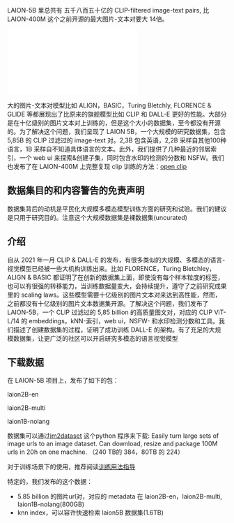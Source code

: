 LAION-5B 里总共有 五千八百五十亿的 CLIP-filtered image-text pairs, 比 LAION-400M 这个之前开源的最大图片-文本对要大 14倍。

![](imgs/laion-5b.md)

大的图片-文本对模型比如 ALIGN，BASIC，Turing Bletchly, FLORENCE & GLIDE 等都展现出了比原来的旗舰模型比如 CLIP 和 DALL-E 更好的性能。大部分是在十亿级别的图片文本对上训练的，但是这个大小的数据集，至今都没有开源的。为了解决这个问题，我们呈现了 LAION 5B，一个大规模的研究数据集，包含 5,85B 的 CLIP 过滤过的 image-text 对。2,3B 包含英语，2,2B 采样自其他100种语言，1B 采样自不知道具体语言的文本。此外，我们提供了几种最近的邻居索引，一个 web ui 来探索&创建子集，同时包含水印的检测的分数和 NSFW。我们也发布了在 LAION-400M 上完整复现 clip 训练的方法：[open clip](https://github.com/mlfoundations/open_clip)

## 数据集目的和内容警告的免责声明
数据集背后的动机是平民化大规模多模态模型训练方面的研究和试验。我们的建议是只用于研究目的。注意这个大规模数据集是裸数据集(uncurated)

## 介绍
自从 2021 年一月 CLIP & DALL-E 的发布，有很多类似的大规模、多模态的语言-视觉模型已经被一些大机构训练出来。比如 FLORENCE，Turing Bletchley，ALIGN & BASIC 都证明了在创新的数据集上面，即使没有每个样本粒度的标签，也可以有很强的转移能力，当训练数据量变大，会持续提升，遵守了之前研究成果里的 scaling laws。这些模型需要十亿级别的图片文本对来达到高性能，然而，之前都没有十亿级别的图片文本数据集开源。了解决这个问题，我们发布了 LAION-5B，一个 CLIP 过滤过的 5,85 billion 的高质量图文对，对应的 CLIP ViT-L/14 的 embeddings，kNN-索引，web ui，NSFW- 和水印检测分数和工具。我们描述了创建数据集的过程，证明了成功训练 DALL-E 的架构。有了充足的大规模数据集，让更广泛的社区可以开启研究多模态的语言视觉模型

## 下载数据
在 LAION-5B 项目上，发布了如下的包：

laion2B-en

laion2B-multi

laion1B-nolang

数据集可以通过[im2dataset](https://github.com/rom1504/img2dataset) 这个python 程序来下载: Easily turn large sets of image urls to an image dataset. Can download, resize and package 100M urls in 20h on one machine. （240 TB的 384，80TB 的 224）

对于训练场景下的使用，推荐阅读[训练用法指导](https://github.com/rom1504/laion-prepro/blob/main/laion5B/usage_guide/preparing_data_for_training.md)

特定的，我们发布的这个数据：

* 5.85 billion 的图片url对，对应的 metadata 在 laion2B-en，laion2B-multi, laion1B-nolang(800GB)
* knn index，可以容许快速检索 laion5B 数据集(1.6TB)

